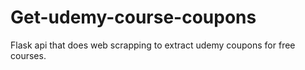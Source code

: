 # Get-udemy-course-coupons
Flask api that does web scrapping to extract udemy coupons for free courses.
